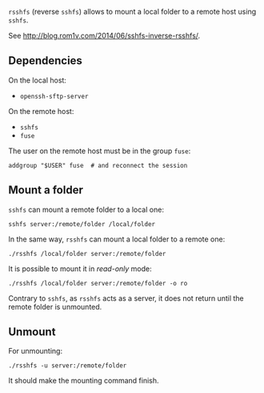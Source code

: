 `rsshfs` (reverse `sshfs`) allows to mount a local folder to a remote host
using `sshfs`.

See <http://blog.rom1v.com/2014/06/sshfs-inverse-rsshfs/>.

## Dependencies

On the local host:

 * `openssh-sftp-server`

On the remote host:

 * `sshfs`
 * `fuse`

The user on the remote host must be in the group `fuse`:

~~~
addgroup "$USER" fuse  # and reconnect the session
~~~

## Mount a folder

`sshfs` can mount a remote folder to a local one:

~~~
sshfs server:/remote/folder /local/folder
~~~

In the same way, `rsshfs` can mount a local folder to a remote one:

~~~
./rsshfs /local/folder server:/remote/folder
~~~

It is possible to mount it in *read-only* mode:

~~~
./rsshfs /local/folder server:/remote/folder -o ro
~~~

Contrary to `sshfs`, as `rsshfs` acts as a server, it does not return until the
remote folder is unmounted.

## Unmount

For unmounting:

~~~
./rsshfs -u server:/remote/folder
~~~

It should make the mounting command finish.
